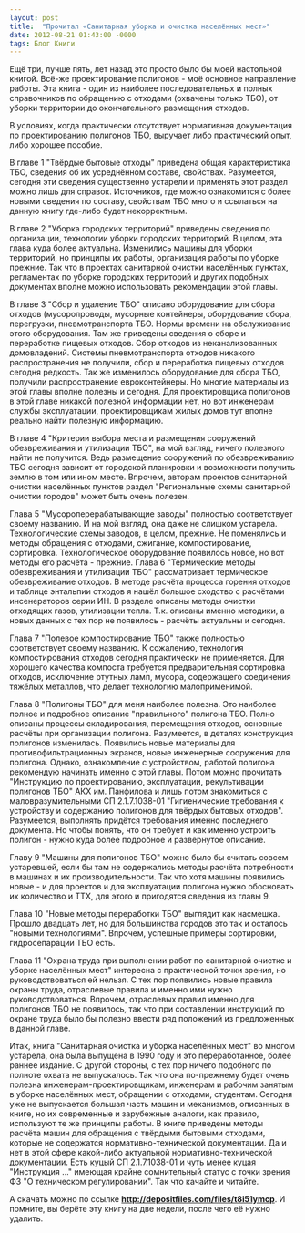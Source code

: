 ```yaml
---
layout: post
title:  "Прочитал «Санитарная уборка и очистка населённых мест»"
date: 2012-08-21 01:43:00 -0000
tags: Блог Книги
---
```


Ещё три, лучше пять, лет назад это просто было бы моей настольной книгой. Всё-же проектирование полигонов - моё основное направление работы. Эта книга - один из наиболее последовательных и полных справочников по обращению с отходами (охвачены только ТБО), от уборки территории до окончательного размещения отходов.

В условиях, когда практически отсутствует нормативная документация по проектированию полигонов ТБО, выручает либо практический опыт, либо хорошее пособие.

В главе 1 "Твёрдые бытовые отходы" приведена общая характеристика ТБО, сведения об их усреднённом составе, свойствах. Разумеется, сегодня эти сведения существенно устарели и применять этот раздел можно лишь для справок. Источников, где можно ознакомится с более новыми сведения по составу, свойствам ТБО много и ссылаться на данную книгу где-либо будет некорректным.

В главе 2 "Уборка городских территорий" приведены сведения по организации, технологии уборки городских территорий. В целом, эта глава куда более актуальна. Изменились машины для уборки территорий, но принципы их работы, организация работы по уборке прежние. Так что в проектах санитарной очистки населённых пунктах, регламентах по уборке городских территорий и других подобных документах вполне можно использовать рекомендации этой главы.

В главе 3 "Сбор и удаление ТБО" описано оборудование для сбора отходов (мусоропроводы, мусорные контейнеры, оборудование сбора, перегрузки, пневмотранспорта ТБО. Нормы времени на обслуживание этого оборудования. Там же приведены сведения о сборе и переработке пищевых отходов. Сбор отходов из неканализованных домовладений. Системы пневмотранспорта отходов никакого распространения не получили, сбор и переработка пищевых отходов сегодня редкость. Так же изменилось оборудование для сбора ТБО, получили распространение евроконтейнеры. Но многие материалы из этой главы вполне полезны и сегодня. Для проектировщика полигонов в этой главе никакой полезной информации нет, но вот инженерам службы эксплуатации, проектировщикам жилых домов тут вполне реально найти полезную информацию. 

В главе 4 "Критерии выбора места и размещения сооружений обезвреживания и утилизации ТБО", на мой взгляд, ничего полезного найти не получится. Ведь размещение сооружений по обезвреживанию ТБО сегодня зависит от городской планировки и возможности получить землю в том или ином месте. Впрочем, авторам проектов санитарной очистки населённых пунктов раздел "Региональные схемы санитарной очистки городов" может быть очень полезен.

Глава 5 "Мусороперерабатывающие заводы" полностью соответствует своему названию. И на мой взгляд, она даже не слишком устарела. Технологические схемы заводов, в целом, прежние. Не поменялись и методы обращения с отходами, сжигание, компостирование, сортировка. Технологическое оборудование появилось новое, но вот методы его расчёта - прежние. Глава 6 "Термические методы обезвреживания и утилизации ТБО" рассматривает термическое обезвреживание отходов. В методе расчёта процесса горения отходов и таблице энтальпии отходов я нашёл большое сходство с расчётами инсенераторов серии ИН. В разделе описаны методы очистки отходящих газов, утилизации тепла. Т.к. описаны именно методики, а новых данных с тех пор не появилось -  расчёты актуальны и сегодня.

Глава 7 "Полевое компостирование ТБО" также полностью соответствует своему названию. К сожалению, технология компостирования отходов сегодня практически не применяется. Для хорошего качества компоста требуется предварительная сортировка отходов, исключение ртутных ламп, мусора, содержащего соединения тяжёлых металлов, что делает технологию малоприменимой. 

Глава 8 "Полигоны ТБО" для меня наиболее полезна. Это наиболее полное и подробное описание "правильного" полигона ТБО. Полно описаны процессы складирования, перемещения отходов, основные расчёты при организации полигона. Разумеется, в деталях конструкция полигонов изменилась. Появились новые материалы для противофильтрационных экранов, новые инженерные сооружения для полигона. Однако, ознакомление с устройством, работой полигона рекомендую начинать именно с этой главы. Потом можно прочитать "Инструкцию по проектированию, эксплуатации, рекультивации полигонов ТБО" АКХ им. Панфилова и лишь потом знакомиться с маловразумительными СП 2.1.7.1038-01 "Гигиенические требования к устройству и содержанию полигонов для твёрдых бытовых отходов". Разумеется, выполнять придётся требования именно последнего документа. Но чтобы понять, что он требует и как именно устроить полигон - нужно куда более подробное и развёрнутое описание.

Главу 9 "Машины для полигонов ТБО" можно было бы считать совсем устаревшей, если бы там не содержались методы расчёта потребности в машинах и их производительности. Так что хотя машины появились новые - и для проектов и для эксплуатации полигона нужно обосновать их количество и ТТХ, для этого и пригодятся сведения из главы 9.

Глава 10 "Новые методы переработки ТБО" выглядит как насмешка. Прошло двадцать лет, но для большинства городов это так и осталось "новыми технологиями". Впрочем, успешные примеры сортировки, гидросепарации ТБО есть. 

Глава 11 "Охрана труда при выполнении работ по санитарной очистке и уборке населённых мест" интересна с практической точки зрения, но руководствоваться ей нельзя. С тех пор появились новые правила охраны труда, отраслевые правила и именно ими нужно руководствоваться. Впрочем, отраслевых правил именно для полигонов ТБО не появилось, так что при составлении инструкций по охране труда было бы полезно ввести ряд положений из предложенных в данной главе. 

Итак, книга "Санитарная очистка и уборка населённых мест" во многом устарела, она была выпущена в 1990 году и это переработанное, более раннее издание. С другой стороны, с тех пор ничего подобного по полноте охвата не выпускалось. Так что она по-прежнему будет очень полезна инженерам-проектировщикам, инженерам и рабочим занятым в уборке населённых мест, обращении с отходами, студентам. Сегодня уже не выпускается большая часть машин и механизмов, описанных в книге, но их современные и зарубежные аналоги, как правило, используют те же принципы работы. В книге приведены методы расчёта машин для обращения с твёрдыми бытовыми отходами, которые не содержатся нормативно-технической документации. Да и нет в этой сфере какой-либо актуальной нормативно-технической документации. Есть куцый СП 2.1.7.1038-01 и чуть менее куцая "Инструкция ..." имеющая крайне сомнительный статус с точки зрения ФЗ "О техническом регулировании". Так что качайте и читайте.

А скачать можно по ссылке <b><a href="http://depositfiles.com/files/t8i51ymcp">http://depositfiles.com/files/t8i51ymcp</a></b>. И помните, вы берёте эту книгу на две недели, после чего её нужно удалить. 
